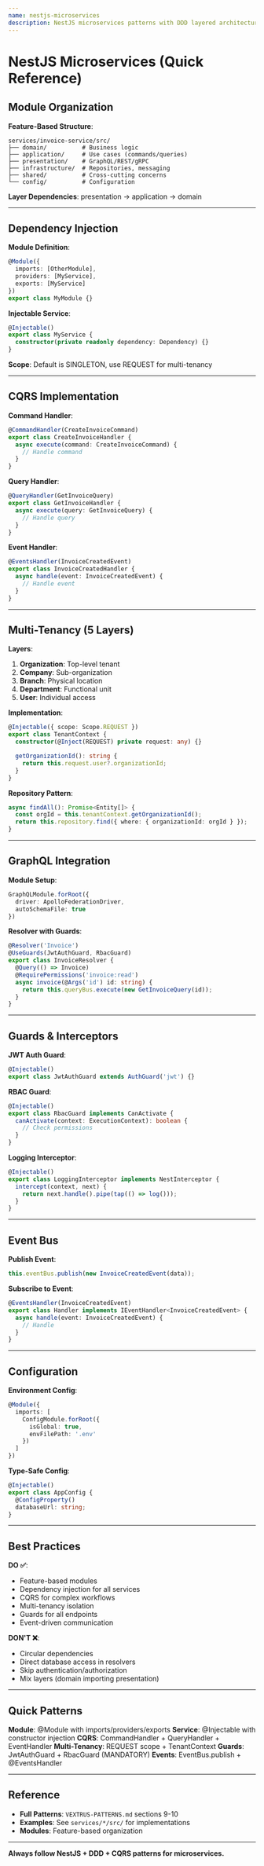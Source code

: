 ```yaml
---
name: nestjs-microservices
description: NestJS microservices patterns with DDD layered architecture and multi-tenancy. Use when working with NestJS modules, dependency injection, CQRS implementations, multi-tenant applications, microservice architecture, @Module decorators, @Injectable services, guards, interceptors, or NestJS configuration.
---
```


# NestJS Microservices (Quick Reference)

## Module Organization

**Feature-Based Structure**:
```
services/invoice-service/src/
├── domain/          # Business logic
├── application/     # Use cases (commands/queries)
├── presentation/    # GraphQL/REST/gRPC
├── infrastructure/  # Repositories, messaging
├── shared/          # Cross-cutting concerns
└── config/          # Configuration
```

**Layer Dependencies**: presentation → application → domain

---

## Dependency Injection

**Module Definition**:
```typescript
@Module({
  imports: [OtherModule],
  providers: [MyService],
  exports: [MyService]
})
export class MyModule {}
```

**Injectable Service**:
```typescript
@Injectable()
export class MyService {
  constructor(private readonly dependency: Dependency) {}
}
```

**Scope**: Default is SINGLETON, use REQUEST for multi-tenancy

---

## CQRS Implementation

**Command Handler**:
```typescript
@CommandHandler(CreateInvoiceCommand)
export class CreateInvoiceHandler {
  async execute(command: CreateInvoiceCommand) {
    // Handle command
  }
}
```

**Query Handler**:
```typescript
@QueryHandler(GetInvoiceQuery)
export class GetInvoiceHandler {
  async execute(query: GetInvoiceQuery) {
    // Handle query
  }
}
```

**Event Handler**:
```typescript
@EventsHandler(InvoiceCreatedEvent)
export class InvoiceCreatedHandler {
  async handle(event: InvoiceCreatedEvent) {
    // Handle event
  }
}
```

---

## Multi-Tenancy (5 Layers)

**Layers**:
1. **Organization**: Top-level tenant
2. **Company**: Sub-organization
3. **Branch**: Physical location
4. **Department**: Functional unit
5. **User**: Individual access

**Implementation**:
```typescript
@Injectable({ scope: Scope.REQUEST })
export class TenantContext {
  constructor(@Inject(REQUEST) private request: any) {}

  getOrganizationId(): string {
    return this.request.user?.organizationId;
  }
}
```

**Repository Pattern**:
```typescript
async findAll(): Promise<Entity[]> {
  const orgId = this.tenantContext.getOrganizationId();
  return this.repository.find({ where: { organizationId: orgId } });
}
```

---

## GraphQL Integration

**Module Setup**:
```typescript
GraphQLModule.forRoot({
  driver: ApolloFederationDriver,
  autoSchemaFile: true
})
```

**Resolver with Guards**:
```typescript
@Resolver('Invoice')
@UseGuards(JwtAuthGuard, RbacGuard)
export class InvoiceResolver {
  @Query(() => Invoice)
  @RequirePermissions('invoice:read')
  async invoice(@Args('id') id: string) {
    return this.queryBus.execute(new GetInvoiceQuery(id));
  }
}
```

---

## Guards & Interceptors

**JWT Auth Guard**:
```typescript
@Injectable()
export class JwtAuthGuard extends AuthGuard('jwt') {}
```

**RBAC Guard**:
```typescript
@Injectable()
export class RbacGuard implements CanActivate {
  canActivate(context: ExecutionContext): boolean {
    // Check permissions
  }
}
```

**Logging Interceptor**:
```typescript
@Injectable()
export class LoggingInterceptor implements NestInterceptor {
  intercept(context, next) {
    return next.handle().pipe(tap(() => log()));
  }
}
```

---

## Event Bus

**Publish Event**:
```typescript
this.eventBus.publish(new InvoiceCreatedEvent(data));
```

**Subscribe to Event**:
```typescript
@EventsHandler(InvoiceCreatedEvent)
export class Handler implements IEventHandler<InvoiceCreatedEvent> {
  async handle(event: InvoiceCreatedEvent) {
    // Handle
  }
}
```

---

## Configuration

**Environment Config**:
```typescript
@Module({
  imports: [
    ConfigModule.forRoot({
      isGlobal: true,
      envFilePath: '.env'
    })
  ]
})
```

**Type-Safe Config**:
```typescript
@Injectable()
export class AppConfig {
  @ConfigProperty()
  databaseUrl: string;
}
```

---

## Best Practices

**DO ✅**:
- Feature-based modules
- Dependency injection for all services
- CQRS for complex workflows
- Multi-tenancy isolation
- Guards for all endpoints
- Event-driven communication

**DON'T ❌**:
- Circular dependencies
- Direct database access in resolvers
- Skip authentication/authorization
- Mix layers (domain importing presentation)

---

## Quick Patterns

**Module**: @Module with imports/providers/exports
**Service**: @Injectable with constructor injection
**CQRS**: CommandHandler + QueryHandler + EventHandler
**Multi-Tenancy**: REQUEST scope + TenantContext
**Guards**: JwtAuthGuard + RbacGuard (MANDATORY)
**Events**: EventBus.publish + @EventsHandler

---

## Reference

- **Full Patterns**: `VEXTRUS-PATTERNS.md` sections 9-10
- **Examples**: See `services/*/src/` for implementations
- **Modules**: Feature-based organization

---

**Always follow NestJS + DDD + CQRS patterns for microservices.**
